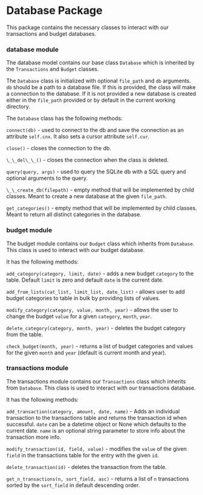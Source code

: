 # Database Package

This package contains the necessary classes to interact with our transactions and budget databases.

### database module

The database model contains our base class `Database` which is inherited by the `Transactions` and `Budget` classes.

The `Database` class is initialized with optional `file_path` and `db` arguments. `db` should be a path to a database file. If this is provided, the class will make a connection to the database. If it is not provided a new database is created either in the `file_path` provided or by default in the current working directory.

The `Database` class has the following methods:

`connect(db)` - used to connect to the db and save the connection as an attribute `self.cnx`. It also sets a cursor attribute `self.cur`.

`close()` - closes the connection to the db.

`\_\_del\_\_()` - closes the connection when the class is deleted.

`query(query, args)` - used to query the SQLite db with a SQL query and optional arguments to the query.

`\_\_create_db(filepath)` - empty method that will be implemented by child classes. Meant to create a new database at the given `file_path`.

`get_categories()` - empty method that will be implemented by child classes. Meant to return all distinct categories in the database. 

### budget module

The budget module contains our `Budget` class which inherits from `Database`. This class is used to interact with our budget database.

It has the following methods:

`add_category(category, limit, date)` - adds a new budget `category` to the table. Default `limit` is zero and default `date` is the current date.

`add_from_lists(cat_list, limit_list, date_list)` - allows user to add budget categories to table in bulk by providing lists of values.

`modify_category(category, value, month, year)` - allows the user to change the budget `value` for a given `category`, `month`, `year`.

`delete_category(category, month, year)` - deletes the budget category from the table.

`check_budget(month, year)` - returns a list of budget categories and values for the given `month` and `year` (default is current month and year).

### transactions module

The transactions module contains our `Transactions` class which inherits from `Database`. This class is used to interact with our transactions database.

It has the following methods:

`add_transaction(category, amount, date, name)` - Adds an individual transaction to the transactions table and returns the transaction id when successful. `date` can be a datetime object or None which defaults to the current date. `name` is an optional string parameter to store info about the transaction more info.

`modify_transaction(id, field, value)` - modifies the `value` of the given `field` in the transactions table for the entry with the given `id`.

`delete_transaction(id)` - deletes the transaction from the table.

`get_n_transactions(n, sort_field, asc)` - returns a list of `n` transactions sorted by the `sort_field` in default descending order.
